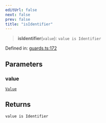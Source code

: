 ```yaml
---
editUrl: false
next: false
prev: false
title: "isIdentifier"
---
```


> **isIdentifier**(`value`): `value is Identifier`

Defined in: [guards.ts:172](https://github.com/rcs-agents/rcs-lang/blob/3e6d0013c4b9c0c5d7cd39eb149fd10244b5ea0b/packages/ast/src/guards.ts#L172)

## Parameters

### value

[`Value`](/api/ast/type-aliases/value/)

## Returns

`value is Identifier`
